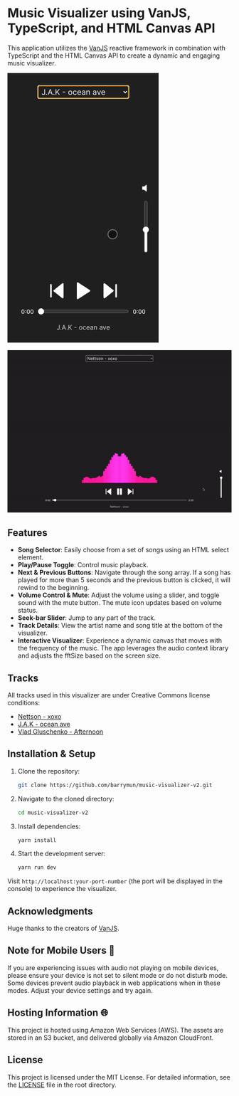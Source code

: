 # Music Visualizer using VanJS, TypeScript, and HTML Canvas API

This application utilizes the [VanJS](https://vanjs.org/) reactive framework in combination with TypeScript and the HTML Canvas API to create a dynamic and engaging music visualizer.

![mobile screenshot](screenshots/2.gif)

![desktop screenshot](screenshots/1.gif)

## Features

- **Song Selector**: Easily choose from a set of songs using an HTML select element.
- **Play/Pause Toggle**: Control music playback.
- **Next & Previous Buttons**: Navigate through the song array. If a song has played for more than 5 seconds and the previous button is clicked, it will rewind to the beginning.
- **Volume Control & Mute**: Adjust the volume using a slider, and toggle sound with the mute button. The mute icon updates based on volume status.
- **Seek-bar Slider**: Jump to any part of the track.
- **Track Details**: View the artist name and song title at the bottom of the visualizer.
- **Interactive Visualizer**: Experience a dynamic canvas that moves with the frequency of the music. The app leverages the audio context library and adjusts the fftSize based on the screen size.

## Tracks

All tracks used in this visualizer are under Creative Commons license conditions:

- [Nettson - xoxo](https://soundcloud.com/nettson/nettson-xoxo-official)
- [J.A.K - ocean ave](https://soundcloud.com/vgl9/afternoon)
- [Vlad Gluschenko - Afternoon](https://soundcloud.com/arkadenmusicofficial/ocean-ave-1)

## Installation & Setup

1. Clone the repository:
    ```bash
    git clone https://github.com/barrymun/music-visualizer-v2.git
    ```

2. Navigate to the cloned directory:
    ```bash
    cd music-visualizer-v2
    ```

3. Install dependencies:
    ```bash
    yarn install
    ```

4. Start the development server:
    ```bash
    yarn run dev
    ```

Visit `http://localhost:your-port-number` (the port will be displayed in the console) to experience the visualizer.

## Acknowledgments

Huge thanks to the creators of [VanJS](https://vanjs.org/).

## Note for Mobile Users 📢

If you are experiencing issues with audio not playing on mobile devices, please ensure your device is not set to silent mode or do not disturb mode. Some devices prevent audio playback in web applications when in these modes. Adjust your device settings and try again.

## Hosting Information 🌐

This project is hosted using Amazon Web Services (AWS). The assets are stored in an S3 bucket, and delivered globally via Amazon CloudFront.

## License

This project is licensed under the MIT License. For detailed information, see the [LICENSE](./LICENSE) file in the root directory.
